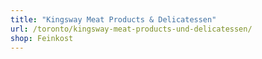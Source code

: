 ```yaml
---
title: "Kingsway Meat Products & Delicatessen"
url: /toronto/kingsway-meat-products-und-delicatessen/
shop: Feinkost
---
```

